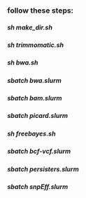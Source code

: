 ### follow these steps:

##### sh make_dir.sh
##### sh trimmomatic.sh

##### sh bwa.sh
##### sbatch bwa.slurm

##### sbatch bam.slurm
##### sbatch picard.slurm
##### sh freebayes.sh
##### sbatch bcf-vcf.slurm
##### sbatch persisters.slurm
##### sbatch snpEff.slurm

